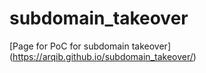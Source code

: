 # subdomain_takeover
[Page for PoC for subdomain takeover]
(https://arqib.github.io/subdomain_takeover/)
